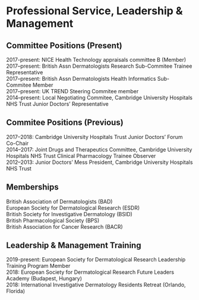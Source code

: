 # Professional Service, Leadership & Management

## Committee Positions (Present)

2017-present: NICE Health Technology appraisals committee B (Member)<br>
2017–present: British Assn Dermatologists Research Sub-Commitee Trainee Representative <br>
2017–present: British Assn Dermatologists Health Informatics Sub-Commitee Member <br>
2017–present: UK TREND Steering Commitee member<br>
2014–present: Local Negotiating Commitee, Cambridge University Hospitals NHS Trust Junior Doctors’ Representative<br>

## Commitee Positions (Previous)

2017–2018: Cambridge University Hospitals Trust Junior Doctors’ Forum Co-Chair<br>
2014–2017: Joint Drugs and Therapeutics Committee, Cambridge University Hospitals NHS Trust Clinical Pharmacology Trainee Observer <br>
2012–2013: Junior Doctors’ Mess President, Cambridge University Hospitals NHS Trust<br>

## Memberships

British Association of Dermatologists (BAD)<br>
European Society for Dermatological Research (ESDR)<br>
British Society for Investigative Dermatology (BSID)<br>
British Pharmacological Society (BPS)<br>
British Association for Cancer Research (BACR)<br>

## Leadership & Management Training

2019-present: European Society for Dermatological Research Leadership Training Program Member<br>
2018: European Society for Dermatological Research Future Leaders Academy (Budapest, Hungary)<br>
2018: International Investigative Dermatology Residents Retreat (Orlando, Florida)
